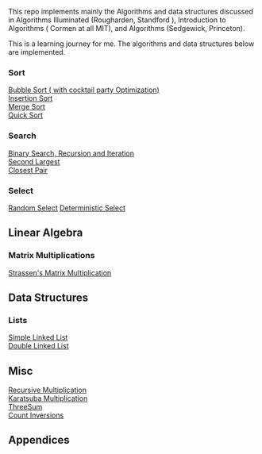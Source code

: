 
This repo implements mainly the Algorithms and data structures discussed in Algorithms Illuminated (Rougharden, Standford ), Introduction to Algorithms ( Cormen at all  MIT), and Algorithms (Sedgewick, Princeton).

This is a learning journey for me. The algorithms and data structures below are implemented. 


### Sort
[Bubble Sort ( with cocktail party Optimization)](Sort/Sort.py)  
[Insertion Sort](Sort/Sort.py)    
[Merge Sort](Sort/Sort.py)   
[Quick Sort](Sort/Sort.py)

### Search
[Binary Search, Recursion and Iteration](Search/Search.py)    
[Second Largest](Search/Search.py)  
[Closest Pair](Search/Search.py)

### Select
[Random Select](Select/Python/RSelect.py)
[Deterministic Select](Select/Python/DSelect.py)


## Linear Algebra
### Matrix Multiplications 
[Strassen's Matrix Multiplication](LinearAlgebra/MatMul.py)

## Data Structures
### Lists
[Simple Linked List](DataStructures/LinkedList.py)  
[Double Linked List](DataStructures/DoubleLinkedList.py)


## Misc
[Recursive Multiplication](Misc/RecursiveIntegerMultiplication.py)  
[Karatsuba Multiplication](Misc/RecursiveIntegerMultiplication.py)  
[ThreeSum](Misc/Search.py)  
[Count Inversions](Misc/CountInversions.py)
## Appendices 
### 


 
